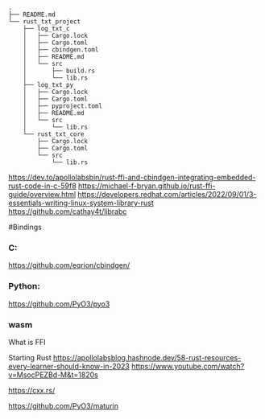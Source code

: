 ```
.
├── README.md
└── rust_txt_project
    ├── log_txt_c
    │   ├── Cargo.lock
    │   ├── Cargo.toml
    │   ├── cbindgen.toml
    │   ├── README.md
    │   └── src
    │       ├── build.rs
    │       └── lib.rs
    ├── log_txt_py
    │   ├── Cargo.lock
    │   ├── Cargo.toml
    │   ├── pyproject.toml
    │   ├── README.md
    │   └── src
    │       └── lib.rs
    └── rust_txt_core
        ├── Cargo.lock
        ├── Cargo.toml
        └── src
            └── lib.rs
```

https://dev.to/apollolabsbin/rust-ffi-and-cbindgen-integrating-embedded-rust-code-in-c-59f8
https://michael-f-bryan.github.io/rust-ffi-guide/overview.html
https://developers.redhat.com/articles/2022/09/01/3-essentials-writing-linux-system-library-rust
https://github.com/cathay4t/librabc

#Bindings

### C:

https://github.com/eqrion/cbindgen/

### Python:

https://github.com/PyO3/pyo3

### wasm

What is FFI

Starting Rust
https://apollolabsblog.hashnode.dev/58-rust-resources-every-learner-should-know-in-2023
https://www.youtube.com/watch?v=MsocPEZBd-M&t=1820s

https://cxx.rs/

https://github.com/PyO3/maturin
